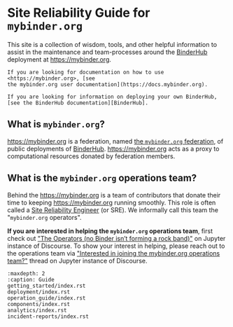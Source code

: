 # Site Reliability Guide for `mybinder.org`

This site is a collection of wisdom, tools, and other helpful
information to assist in the maintenance and team-processes around the
[BinderHub] deployment at <https://mybinder.org>.

```{tip}
If you are looking for documentation on how to use <https://mybinder.org>, [see
the mybinder.org user documentation](https://docs.mybinder.org).
```

```{tip}
If you are looking for information on deploying your own BinderHub,
[see the BinderHub documentation][BinderHub].
```

## What is `mybinder.org`?

<https://mybinder.org> is a federation, named [the `mybinder.org` federation](mybinder-federation), of public deployments of [BinderHub].
<https://mybinder.org> acts as a proxy to computational resources donated by federation members.

## What is the `mybinder.org` operations team?

Behind the <https://mybinder.org> is a team of contributors that donate
their time to keeping <https://mybinder.org> running smoothly. This role is often
called a [Site Reliability
Engineer](https://en.wikipedia.org/wiki/Site_Reliability_Engineering)
(or SRE). We informally call this team the "`mybinder.org` operators".

**If you are interested in helping the `mybinder.org` operations team**,
first check out ["The Operators (no Binder isn’t forming a rock band)"](https://discourse.jupyter.org/t/the-operators-no-binder-isnt-forming-a-rock-band/694) on Jupyter instance of Discourse.
To show your interest in helping, please reach out to the operations
team via ["Interested in joining the mybinder.org operations team?"](https://discourse.jupyter.org/t/interested-in-joining-the-mybinder-org-operations-team/761) thread on Jupyter instance of Discourse.

```{toctree}
:maxdepth: 2
:caption: Guide
getting_started/index.rst
deployment/index.rst
operation_guide/index.rst
components/index.rst
analytics/index.rst
incident-reports/index.rst
```

[BinderHub]: https://binderhub.readthedocs.io/